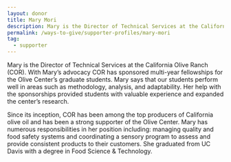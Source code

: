 ```yaml
---
layout: donor
title: Mary Mori
description: Mary is the Director of Technical Services at the California Olive Ranch (COR).
permalink: /ways-to-give/supporter-profiles/mary-mori
tag:
  - supporter
---
```

Mary is the Director of Technical Services at the California Olive Ranch (COR). With Mary’s advocacy COR has sponsored multi-year fellowships for the Olive Center’s graduate students. Mary says that our students perform well in areas such as methodology, analysis, and adaptability. Her help with the sponsorships provided students with valuable experience and expanded the center’s research. 

Since its inception, COR has been among the top producers of California olive oil and has been a strong supporter of the Olive Center. Mary has numerous responsibilities in her position including: managing quality and food safety systems and coordinating a sensory program to assess and provide consistent products to their customers. She graduated from UC Davis with a degree in Food Science & Technology. 